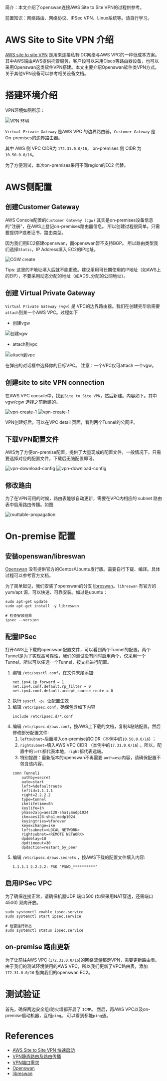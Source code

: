 简介：本文介绍了openswan连接AWS Site to Site VPN的过程供参考。

前置知识：网络路由、网络协议、IPSec VPN、Linux系统等。请自行学习。

# AWS Site to Site VPN 介绍

[AWS site to site VPN](https://docs.aws.amazon.com/vpn/latest/s2svpn/VPC_VPN.html) 是用来连接私有IDC网络与AWS VPC的一种低成本方案。其中AWS端由AWS提供托管服务，客户段可以采用Cisco等路由器设备，也可以采用Openswan这类软件VPN搭建。本文主要介绍Openswan软件类VPN方式。关于其他VPN设备可以参考相关设备文档。

# 搭建环境介绍

VPN环境如图所示：

![VPN 环境](https://docs.aws.amazon.com/zh_cn/vpn/latest/s2svpn/images/vpn-how-it-works-vgw.png)

`Virtual Private Gateway` 是AWS VPC 的边界路由器，`Customer Gateway` 是 On-premises的边界路由器。

其中 AWS 侧 VPC CIDR为 `172.31.0.0/16`， on-premises 侧 CIDR 为 `10.50.0.0/16`。

为了方便测试，本次on-premises采用不同region的EC2 代替。 


# AWS侧配置

## 创建Customer Gateway

AWS Console配置的`Customer Gateway (cgw)` 其实是on-premises设备信息的"注册"，在AWS上登记on-premises路由器信息。 所以创建过程很简单。只需要提供IP或者证书、路由类型。

因为我们用EC2搭建openswan，而openswan暂不支持BGP。 所以路由类型我们选择`Static`，IP Address填入 EC2的IP地址。

![CGW create](https://github.com/kealiu/kealiu.github.io/raw/master/images/2021-10-08-AWS%20Site%20to%20Site%20VPN%20with%20on-premise%20Openswan%20or%20libreswan/cgw-create.png)

Tips: 这里的IP地址填入后就不能更改。建议采用可长期使用的IP地址（如AWS上的EIP），不要采用动态分配的地址（如ADSL分配的公网地址）。

## 创建 Virtual Private Gateway

`Virtual Private Gateway (vgw)` 是 VPC的边界路由器。我们在创建完毕后需要`attach`到某一个AWS VPC。过程如下

- 创建vgw

![创建vgw](https://github.com/kealiu/kealiu.github.io/raw/master/images/2021-10-08-AWS%20Site%20to%20Site%20VPN%20with%20on-premise%20Openswan%20or%20libreswan/vgw-create.png)

- attach到vpc

![attach到vpc](https://github.com/kealiu/kealiu.github.io/raw/master/images/2021-10-08-AWS%20Site%20to%20Site%20VPN%20with%20on-premise%20Openswan%20or%20libreswan/vgw-attach-to-vpc.png)

在弹出的对话框中选择你的目标VPC。 注意：一个VPC仅可attach 一个vgw。

## 创建site to site VPN connection

在AWS VPC console中，找到`Site to Site VPN`，然后新建。内容如下。其中vgw/cgw 选择之前新建的。

![vpn-create-1](https://github.com/kealiu/kealiu.github.io/raw/master/images/2021-10-08-AWS%20Site%20to%20Site%20VPN%20with%20on-premise%20Openswan%20or%20libreswan/vpn-create-1.png)
![vpn-create-1](https://github.com/kealiu/kealiu.github.io/raw/master/images/2021-10-08-AWS%20Site%20to%20Site%20VPN%20with%20on-premise%20Openswan%20or%20libreswan/vpn-create-2.png)

VPN创建好后，可以在VPC detail 页面，看到两个Tunnel的公网IP。

## 下载VPN配置文件

AWS为了方便on-premise配置，提供了大量现成的配置文件，一般情况下，只需要选择对应的配置文件，下载后无脑配置即可。

![vpn-download-config](https://github.com/kealiu/kealiu.github.io/raw/master/images/2021-10-08-AWS%20Site%20to%20Site%20VPN%20with%20on-premise%20Openswan%20or%20libreswan/vpn-download-config.png)
![vpn-download-config](https://github.com/kealiu/kealiu.github.io/raw/master/images/2021-10-08-AWS%20Site%20to%20Site%20VPN%20with%20on-premise%20Openswan%20or%20libreswan/vpn-download-config-1.png)

## 修改路由

为了在VPN可用的时候，路由表能够自动更新，需要在VPC内相应的 subnet 路由表中启用路由传播。如图

![routtable-propagation](https://github.com/kealiu/kealiu.github.io/raw/master/images/2021-10-08-AWS%20Site%20to%20Site%20VPN%20with%20on-premise%20Openswan%20or%20libreswan/routetable-propagation.png)

# On-premise 配置

## 安装openswan/libreswan

[Openswan](https://openswan.org) 没有提供官方的Centos/Ubuntu发行版。需要自行下载、编译。具体过程可以参考官方文档。

为了简单起见，我们安装了openswan的分支 [libreswan](https://libreswan.org/)。`libreswan` 有官方的yum/apt 源，可以快速、可靠安装。如过是ubuntu：

```
sudo apt-get update
sudo apt-get install -y libreswan

# 检查安装结果
ipsec --version
```

## 配置IPSec

打开AWS上下载的openswan配置文件，可以看到两个Tunnel的配置。两个Tunnel是为了实现高可靠性，我们的测试没有同时启用两个，仅采用一个Tunnel。所以可以任选一个Tunnel，按文档进行配置。

1. 编辑 `/etc/sysctl.conf`，在文件末尾添加:
    ```
    net.ipv4.ip_forward = 1
    net.ipv4.conf.default.rp_filter = 0
    net.ipv4.conf.default.accept_source_route = 0
    ```
1. 执行 `sysctl -p`，让配置生效
1. 编辑 `/etc/ipsec.conf`，确保包含如下内容
    ```
    include /etc/ipsec.d/*.conf
    ```
1. 编辑 `/etc/ipsec.d/aws.conf`，按AWS上下载的文档，复制&粘贴配置。然后修改部分配置文件:
    1. `leftsubnet=`后面填入on-premise的CIDR（本例中的`10.50.0.0/16`) ；
    1. `rightsubnet=`填入AWS VPC CIDR （本例中的`17.31.0.0/16`) 。所以，配置中的`left`都代表本地，`right`都代表远端。
    1. 特别提醒：最新版本的openswan不再需要 `auth=esp`内容，请确保配置不包含该内容。
    ```
    conn Tunnel1
    	authby=secret
    	auto=start
    	left=%defaultroute
    	leftid=1.1.1.1
    	right=2.2.2.2
    	type=tunnel
    	ikelifetime=8h
    	keylife=1h
    	phase2alg=aes128-sha1;modp1024
    	ike=aes128-sha1;modp1024
    	keyingtries=%forever
    	keyexchange=ike
    	leftsubnet=<LOCAL NETWORK>
    	rightsubnet=<REMOTE NETWORK>
    	dpddelay=10
    	dpdtimeout=30
    	dpdaction=restart_by_peer
    ```
1. 编辑 `/etc/ipsec.d/aws.secrets` ，按AWS下载的配置文件填入内容:
    ```
    1.1.1.1 2.2.2.2: PSK "PSWD_**********"
    ```

## 启用IPSec VPC

为了确保连接正常，请确保机器UDP 端口500 (如果采用NAT穿透，还需端口 4500) 双向开放。
```
sudo systemctl enable ipsec.service
sudo systemctl start ipsec.service

# 检查运行状态
sudo systemctl status ipsec.service
```

## on-premise 路由更新

为了让前往AWS VPC (`172.31.0.0/16`)的网络流量都走VPN，需要更新路由表。由于我们的测试环境使用的AWS VPC，所以我们更新了VPC路由表，添加 `172.31.0.0/16` 指向我们的openswan EC2。

# 测试验证

首先，确保两边安全组/防火墙都开启了 `ICMP`。 然后，再AWS VPC以及on-premise启动机器，互相`ping`。 可以看到都能`ping`通。

# References
- [AWS Site to Site VPN 快速启动](https://docs.aws.amazon.com/vpn/latest/s2svpn/SetUpVPNConnections.html#vpn-configure-routing)
- [VPN静态路由及路由传播](https://docs.aws.amazon.com/vpn/latest/s2svpn/vpn-edit-static-routes.html)
- [VPN端口需求](https://aws.amazon.com/premiumsupport/knowledge-center/vpn-tunnel-phase-1-ike/)
- [Openswan](https://openswan.org/)
- [libreswan](https://libreswan.org/)

